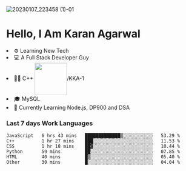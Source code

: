 ![20230107_223458 (1)-01](https://user-images.githubusercontent.com/85556603/212357966-4002f7aa-471b-4b3c-923d-f2b0d543cad5.jpeg)


<h1>Hello, I Am Karan Agarwal</h1>
<li>⚙ Learning New Tech</li>
<li>💻 A Full Stack Developer Guy</li>
<li>👨‍💻 C++ <img align="center" width="85" src="https://img.shields.io/badge/-LeetCode-FFA116?style=for-the-badge&logo=LeetCode&logoColor=black"/>/KKA-1</li> 
<li>🎓 MySQL 
<li>🙌 Currently Learning Node.js, DP900 and DSA</li>  
   
<h3>Last 7 days Work Languages </h3> 
     
<!--START_SECTION:waka-->

```text
JavaScript   6 hrs 43 mins   █████████████▒░░░░░░░░░░░   53.29 %
C++          1 hr 27 mins    ███░░░░░░░░░░░░░░░░░░░░░░   11.53 %
CSS          1 hr 18 mins    ██▓░░░░░░░░░░░░░░░░░░░░░░   10.44 %
Python       59 mins         ██░░░░░░░░░░░░░░░░░░░░░░░   07.85 %
HTML         40 mins         █▒░░░░░░░░░░░░░░░░░░░░░░░   05.40 %
Other        30 mins         █░░░░░░░░░░░░░░░░░░░░░░░░   04.04 %
```

<!--END_SECTION:waka-->
